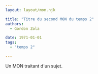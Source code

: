 ```yaml
---
layout: layout/mon.njk

title: "Titre du second MON du temps 2"
authors:
  - Gordon Zola

date: 1971-01-01
tags: 
  - "temps 2"

---
```


<!-- début résumé -->

Un MON traitant d'un sujet.

<!-- fin résumé -->